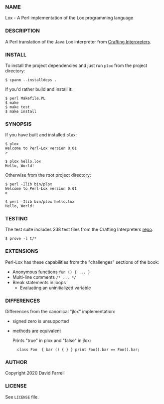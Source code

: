 ### NAME

Lox - A Perl implementation of the Lox programming language

### DESCRIPTION

A Perl translation of the Java Lox interpreter from
[Crafting Interpreters](https://craftinginterpreters.com/).

### INSTALL

To install the project dependencies and just run `plox` from the project
directory:

    $ cpanm --installdeps .

If you'd rather build and install it:

    $ perl Makefile.PL
    $ make
    $ make test
    $ make install

### SYNOPSIS

If you have built and installed `plox`:

    $ plox
    Welcome to Perl-Lox version 0.01
    >

    $ plox hello.lox
    Hello, World!

Otherwise from the root project directory:

    $ perl -Ilib bin/plox
    Welcome to Perl-Lox version 0.01
    >

    $ perl -Ilib bin/plox hello.lox
    Hello, World!

### TESTING

The test suite includes 238 test files from the Crafting Interpreters
[repo](https://github.com/munificent/craftinginterpreters).

    $ prove -l t/*

### EXTENSIONS

Perl-Lox has these capabilities from the "challenges" sections of the book:

- Anonymous functions `fun () { ... }`
- Multi-line comments `/* ... */`
- Break statements in loops
    - Evaluating an uninitialized variable

### DIFFERENCES

Differences from the canonical "jlox" implementation:

- signed zero is unsupported
- methods are equivalent

    Prints "true" in plox and "false" in jlox:

        class Foo  { bar () { } } print Foo().bar == Foo().bar;

### AUTHOR

Copyright 2020 David Farrell

### LICENSE

See `LICENSE` file.
